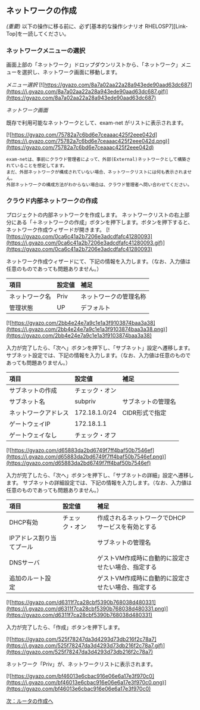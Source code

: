 ## ネットワークの作成

*(重要)* 以下の操作に移る前に、必ず[基本的な操作シナリオ RHELOSP7][Link-Top]を一読してください。 

### ネットワークメニューの選択

画面上部の「ネットワーク」ドロップダウンリストから、「ネットワーク」メニューを選択し、ネットワーク画面に移動します。

*メニュー選択*
[![https://gyazo.com/8a7a02aa22a28a943ede90aad63dc687](https://i.gyazo.com/8a7a02aa22a28a943ede90aad63dc687.gif)](https://gyazo.com/8a7a02aa22a28a943ede90aad63dc687)

*ネットワーク画面*

既存で利用可能なネットワークとして、exam-net がリストに表示されます。

[![https://gyazo.com/75782a7c6bd6e7ceaaac425f2eee042d](https://i.gyazo.com/75782a7c6bd6e7ceaaac425f2eee042d.png)](https://gyazo.com/75782a7c6bd6e7ceaaac425f2eee042d)

```
exam-netは、事前にクラウド管理者によって、外部(External)ネットワークとして構築されていることを想定してます。
まだ、外部ネットワークが構成されていない場合、ネットワークリストには何も表示されません。
外部ネットワークの構成方法がわからない場合は、クラウド管理者へ問い合わせてください。
```

### クラウド内部ネットワークの作成

プロジェクトの内部ネットワークを作成します。
ネットワークリストの右上部分にある「＋ネットワークの作成」ボタンを押下します。ボタンを押下すると、ネットワーク作成ウィザードが開きます。
[![https://gyazo.com/0ca6c41a2b7206e3adcdfafc41280093](https://i.gyazo.com/0ca6c41a2b7206e3adcdfafc41280093.gif)](https://gyazo.com/0ca6c41a2b7206e3adcdfafc41280093)


ネットワーク作成ウィザードにて、下記の情報を入力します。（なお、入力値は任意のものであっても問題ありません。）

| 項目 | 設定値 | 補足 |
|:-----------|:------------|:------------|
| ネットワーク名  | Priv | ネットワークの管理名称     |
| 管理状態  | UP | デフォルト  |

[![https://gyazo.com/2bb4e24e7a9c1e1a3f9103874baa3a38](https://i.gyazo.com/2bb4e24e7a9c1e1a3f9103874baa3a38.png)](https://gyazo.com/2bb4e24e7a9c1e1a3f9103874baa3a38)


入力が完了したら、「次へ」ボタンを押下し、「サブネット」設定へ遷移します。
サブネット設定では、下記の情報を入力します。（なお、入力値は任意のものであっても問題ありません。）

| 項目 | 設定値 | 補足 |
|:-----------|:------------|:------------|
| サブネットの作成  | チェック・オン |     |
| サブネット名  | subpriv | サブネットの管理名  |
| ネットワークアドレス  | 172.18.1.0/24 | CIDR形式で指定  |
| ゲートウェイIP  | 172.18.1.1 |   |
| ゲートウェイなし  | チェック・オフ |   |

[![https://gyazo.com/d65883da2bd6749f7ff4baf50b7546ef](https://i.gyazo.com/d65883da2bd6749f7ff4baf50b7546ef.png)](https://gyazo.com/d65883da2bd6749f7ff4baf50b7546ef)

入力が完了したら、「次へ」ボタンを押下し、「サブネットの詳細」設定へ遷移します。
サブネットの詳細設定では、下記の情報を入力します。（なお、入力値は任意のものであっても問題ありません。）

| 項目 | 設定値 | 補足 |
|:-----------|:------------|:------------|
| DHCP有効  | チェック・オン | 作成されるネットワークでDHCPサービスを有効とする    |
| IPアドレス割り当てプール  |  | サブネットの管理名  |
| DNSサーバ  |  | ゲストVM作成時に自動的に設定させたい場合、指定する  |
| 追加のルート設定  |  |ゲストVM作成時に自動的に設定させたい場合、指定する |

[![https://gyazo.com/d6311f7ca28cbf5390b768038d480331](https://i.gyazo.com/d6311f7ca28cbf5390b768038d480331.png)](https://gyazo.com/d6311f7ca28cbf5390b768038d480331)



入力が完了したら、「作成」ボタンを押下します。

[![https://gyazo.com/525f78247da3d4293d73db216f2c78a7](https://i.gyazo.com/525f78247da3d4293d73db216f2c78a7.gif)](https://gyazo.com/525f78247da3d4293d73db216f2c78a7)


ネットワーク「Priv」が、ネットワークリストに表示されます。

[![https://gyazo.com/bf46013e6cbac916e06e6a17e3f970c0](https://i.gyazo.com/bf46013e6cbac916e06e6a17e3f970c0.png)](https://gyazo.com/bf46013e6cbac916e06e6a17e3f970c0)

[次：ルータの作成へ](https://github.com/taraki1978/OpenStackBasicScenario/blob/master/kilo/rhelosp/jp/scenario/03-create-router.md)

